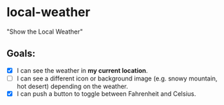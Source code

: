 # local-weather
"Show the Local Weather"

## Goals:
- [x] I can see the weather in **my current location**.  
- [ ] I can see a different icon or background image (e.g. snowy mountain, hot desert) depending on the weather.  
- [x] I can push a button to toggle between Fahrenheit and Celsius.  
